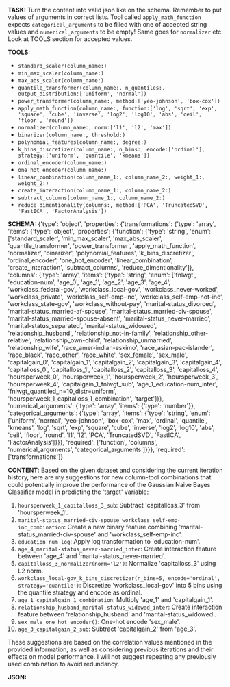 **TASK:**
Turn the content into valid json like on the schema.
Remember to put values of arguments in correct lists.
Tool called `apply_math_function` expects `categorical_arguments` to be filled with one of accepted string values and `numerical_arguments` to be empty! Same goes for `normalizer` etc. Look at TOOLS section for accepted values.

**TOOLS:**
- `standard_scaler(column_name:)`
- `min_max_scaler(column_name:)`
- `max_abs_scaler(column_name:)`
- `quantile_transformer(column_name:, n_quantiles:, output_distribution:['uniform', 'normal'])`
- `power_transformer(column_name:, method:['yeo-johnson', 'box-cox'])`
- `apply_math_function(column_name:, function:['log', 'sqrt', 'exp', 'square', 'cube', 'inverse', 'log2', 'log10', 'abs', 'ceil', 'floor', 'round'])`
- `normalizer(column_name:, norm:['l1', 'l2', 'max'])`
- `binarizer(column_name:, threshold:)`
- `polynomial_features(column_name:, degree:)`
- `k_bins_discretizer(column_name:, n_bins:, encode:['ordinal'], strategy:['uniform', 'quantile', 'kmeans'])`
- `ordinal_encoder(column_name:)`
- `one_hot_encoder(column_name:)`
- `linear_combination(column_name_1:, column_name_2:, weight_1:, weight_2:)`
- `create_interaction(column_name_1:, column_name_2:)`
- `subtract_columns(column_name_1:, column_name_2:)`
- `reduce_dimentionality(columns:, method:['PCA', 'TruncatedSVD', 'FastICA', 'FactorAnalysis'])`

**SCHEMA:**
{'type': 'object', 'properties': {'transformations': {'type': 'array', 'items': {'type': 'object', 'properties': {'function': {'type': 'string', 'enum': ['standard_scaler', 'min_max_scaler', 'max_abs_scaler', 'quantile_transformer', 'power_transformer', 'apply_math_function', 'normalizer', 'binarizer', 'polynomial_features', 'k_bins_discretizer', 'ordinal_encoder', 'one_hot_encoder', 'linear_combination', 'create_interaction', 'subtract_columns', 'reduce_dimentionality']}, 'columns': {'type': 'array', 'items': {'type': 'string', 'enum': ['fnlwgt', 'education-num', 'age_0', 'age_1', 'age_2', 'age_3', 'age_4', 'workclass_federal-gov', 'workclass_local-gov', 'workclass_never-worked', 'workclass_private', 'workclass_self-emp-inc', 'workclass_self-emp-not-inc', 'workclass_state-gov', 'workclass_without-pay', 'marital-status_divorced', 'marital-status_married-af-spouse', 'marital-status_married-civ-spouse', 'marital-status_married-spouse-absent', 'marital-status_never-married', 'marital-status_separated', 'marital-status_widowed', 'relationship_husband', 'relationship_not-in-family', 'relationship_other-relative', 'relationship_own-child', 'relationship_unmarried', 'relationship_wife', 'race_amer-indian-eskimo', 'race_asian-pac-islander', 'race_black', 'race_other', 'race_white', 'sex_female', 'sex_male', 'capitalgain_0', 'capitalgain_1', 'capitalgain_2', 'capitalgain_3', 'capitalgain_4', 'capitalloss_0', 'capitalloss_1', 'capitalloss_2', 'capitalloss_3', 'capitalloss_4', 'hoursperweek_0', 'hoursperweek_1', 'hoursperweek_2', 'hoursperweek_3', 'hoursperweek_4', 'capitalgain_1_fnlwgt_sub', 'age_1_education-num_inter', 'fnlwgt_quantiled_n=10_distr=uniform', 'hoursperweek_1_capitalloss_1_combination', 'target']}}, 'numerical_arguments': {'type': 'array', 'items': {'type': 'number'}}, 'categorical_arguments': {'type': 'array', 'items': {'type': 'string', 'enum': ['uniform', 'normal', 'yeo-johnson', 'box-cox', 'max', 'ordinal', 'quantile', 'kmeans', 'log', 'sqrt', 'exp', 'square', 'cube', 'inverse', 'log2', 'log10', 'abs', 'ceil', 'floor', 'round', 'l1', 'l2', 'PCA', 'TruncatedSVD', 'FastICA', 'FactorAnalysis']}}}, 'required': ['function', 'columns', 'numerical_arguments', 'categorical_arguments']}}}, 'required': ['transformations']}

**CONTENT**:
 Based on the given dataset and considering the current iteration history, here are my suggestions for new column-tool combinations that could potentially improve the performance of the Gaussian Naive Bayes Classifier model in predicting the 'target' variable:

1. `hoursperweek_1_capitalloss_3_sub`: Subtract 'capitalloss_3' from 'hoursperweek_1'.
2. `marital-status_married-civ-spouse_workclass_self-emp-inc_combination`: Create a new binary feature combining 'marital-status_married-civ-spouse' and 'workclass_self-emp-inc'.
3. `education_num_log`: Apply log transformation to 'education-num'.
4. `age_4_marital-status_never-married_inter`: Create interaction feature between 'age_4' and 'marital-status_never-married'.
5. `capitalloss_3_normalizer(norm='l2')`: Normalize 'capitalloss_3' using L2 norm.
6. `workclass_local-gov_k_bins_discretizer(n_bins=5, encode='ordinal', strategy='quantile')`: Discretize 'workclass_local-gov' into 5 bins using the quantile strategy and encode as ordinal.
7. `age_1_capitalgain_1_combination`: Multiply 'age_1' and 'capitalgain_1'.
8. `relationship_husband_marital-status_widowed_inter`: Create interaction feature between 'relationship_husband' and 'marital-status_widowed'.
9. `sex_male_one_hot_encoder()`: One-hot encode 'sex_male'.
10. `age_3_capitalgain_2_sub`: Subtract 'capitalgain_2' from 'age_3'.

These suggestions are based on the correlation values mentioned in the provided information, as well as considering previous iterations and their effects on model performance. I will not suggest repeating any previously used combination to avoid redundancy.

**JSON:**
